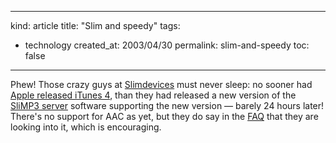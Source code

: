 -----
kind: article
title: "Slim and speedy"
tags:
- technology
created_at: 2003/04/30
permalink: slim-and-speedy
toc: false
-----

<p>Phew! Those crazy guys at <a href="http://www.slimdevices.com/">Slimdevices</a> must never sleep: no sooner had <a href="http://www.rousette.org.uk/blog/archives/apple-music-stuff/" title="Apple music stuff">Apple released iTunes 4</a>, than they had released a new version of the <a href="http://www.slimdevices.com/su_downloads.html" title="SliMP3 Server 4.1b1">SliMP3 server</a> software supporting the new version &mdash; barely 24 hours later! There's no support for AAC as yet, but they do say in the <a href="http://www.slimdevices.com/su_faq.html#formats-aac">FAQ</a> that they are looking into it, which is encouraging.</p>


